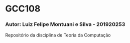 # GCC108
### Autor: Luiz Felipe Montuani e Silva - 201920253
Repositório da disciplina de Teoria da Computação
